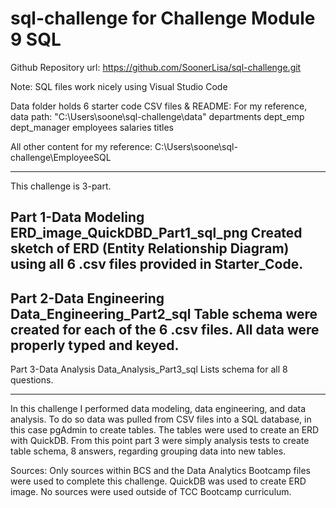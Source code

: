 # sql-challenge for Challenge Module 9 SQL

Github Repository url: https://github.com/SoonerLisa/sql-challenge.git

Note: SQL files work nicely using Visual Studio Code

Data folder holds 6 starter code CSV files & README:
For my reference, data path: "C:\Users\soone\sql-challenge\data"
departments
dept_emp
dept_manager
employees
salaries
titles

All other content for my reference:
C:\Users\soone\sql-challenge\EmployeeSQL
__________________________________

This challenge is 3-part.

Part 1-Data Modeling
ERD_image_QuickDBD_Part1_sql_png
Created sketch of ERD (Entity Relationship Diagram) using all 6 .csv files provided in Starter_Code.
----------------------------------
Part 2-Data Engineering
Data_Engineering_Part2_sql
Table schema were created for each of the 6 .csv files. 
All data were properly typed and keyed.
----------------------------------
Part 3-Data Analysis
Data_Analysis_Part3_sql
Lists schema for all 8 questions.
__________________________________
In this challenge I performed data modeling, data engineering, and data analysis. To do so data was pulled from CSV files into a SQL database, in this case pgAdmin to create tables.
The tables were used to create an ERD with QuickDB. From this point part 3 were simply analysis tests to create table schema, 8 answers, regarding grouping data into new tables.

Sources: Only sources within BCS and the Data Analytics Bootcamp files were used to complete this challenge. QuickDB was used to create ERD image. No sources were used outside of TCC Bootcamp curriculum.
